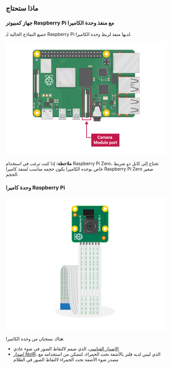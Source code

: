 ## ماذا ستحتاج

### جهاز كمبيوتر Raspberry Pi مع منفذ وحدة الكاميرا

جميع النماذج الحالية لـ Raspberry Pi لديها منفذ لربط وحدة الكاميرا.

![جهاز +Raspberry Pi 3B مع منفذ وحده كاميرا مسمى](images/pi4-camera-port.png)

**ملاحظة:** إذا كنت ترغب في استخدام Raspberry Pi Zero، تحتاج إلى كابل ذو شريط خاص بوحده الكاميرا يكون حجمه مناسب لمنفذ كاميرا Raspberry Pi Zero صغير الحجم.

### وحدة كاميرا Raspberry Pi

![وحدة كاميرا Raspberry Pi](images/camera-module.png)

هناك نسختان من وحدة الكاميرا:

* [الإصدار القياسي](https://www.raspberrypi.org/products/camera-module-v2/)، الذي صمم لالتقاط الصور في ضوء عادي
* [إصدار NoIR](https://www.raspberrypi.org/products/pi-noir-camera-v2/)، الذي ليس لديه فلتر بالأشعة تحت الحمراء، لتتمكن من استخدامه مع مصدر ضوء الأشعة تحت الحمراء لالتقاط الصور في الظلام


